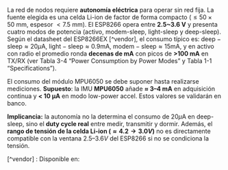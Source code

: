 La red de nodos requiere **autonomía eléctrica** para operar sin red fija. La fuente elegida es una celda Li-ion de factor de forma compacto ($\leq 50×50 \ \mathrm{mm}$, espesor $< 7.5 \ \mathrm{mm}$). El ESP8266 opera entre **2.5~3.6 V** y presenta cuatro modos de potencia (activo, modem-sleep, light-sleep y deep-sleep). Según el datasheet del ESP8266EX [^vendor], el consumo típico es: $\mathrm{deep-sleep} \approx 20 \mu \mathrm{A}$, $\mathrm{light-sleep} \approx 0.9  \mathrm{mA}$, $\mathrm{modem-sleep} \approx 15 \mathrm{mA}$, y en activo con radio el promedio ronda **decenas de mA** con picos de **>100 mA** en TX/RX (ver Tabla 3-4 “Power Consumption by Power Modes” y Tabla 1-1 “Specifications”).

El consumo del módulo MPU6050 se debe suponer hasta realizarse mediciones. **Supuesto**: la IMU **MPU6050** añade **≈ 3–4 mA** en adquisición continua y **< 10 µA** en modo low-power accel. Estos valores se validarán en banco.

**Implicancia:** la autonomía no la determina el consumo de $20 \mu \mathrm{A}$ en deep-sleep, sino el **duty cycle real** entre medir, transmitir y dormir. Además, el **rango de tensión de la celda Li-ion ($\approx 4.2 \to 3.0 V$)** no es directamente compatible con la ventana $2.5–3.6 V$ del ESP8266 si no se condiciona la tensión.

[^vendor] : Disponible en: 